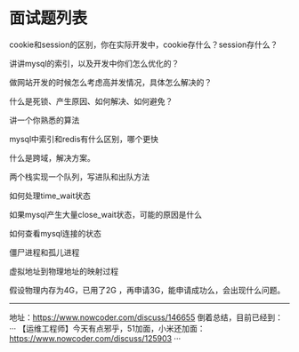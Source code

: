 # 面试题列表
cookie和session的区别，你在实际开发中，cookie存什么？session存什么？

讲讲mysql的索引，以及开发中你们怎么优化的？

做网站开发的时候怎么考虑高并发情况，具体怎么解决的？

什么是死锁、产生原因、如何解决、如何避免？

讲一个你熟悉的算法

mysql中索引和redis有什么区别，哪个更快

什么是跨域，解决方案。

两个栈实现一个队列，写进队和出队方法

如何处理time_wait状态

如果mysql产生大量close_wait状态，可能的原因是什么

如何查看mysql连接的状态

僵尸进程和孤儿进程

虚拟地址到物理地址的映射过程

假设物理内存为4G，已用了2G ，再申请3G，能申请成功么，会出现什么问题。



-------------------------------------------
地址：https://www.nowcoder.com/discuss/146655
倒着总结，目前已经到：
···
【运维工程师】今天有点邪乎，51加面，小米还加面：https://www.nowcoder.com/discuss/125903
···